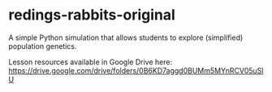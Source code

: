 # redings-rabbits-original
A simple Python simulation that allows students to explore (simplified) population genetics.

Lesson resources available in Google Drive here: https://drive.google.com/drive/folders/0B6KD7aggd0BUMm5MYnRCV05uSlU
